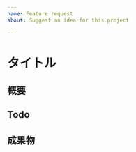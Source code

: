 ```yaml
---
name: Feature request
about: Suggest an idea for this project

---
```


# タイトル

## 概要

## Todo

## 成果物
